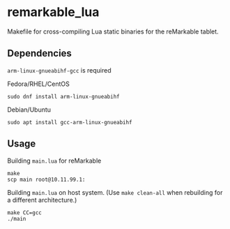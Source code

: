# remarkable_lua

Makefile for cross-compiling Lua static binaries for the reMarkable tablet.

## Dependencies

`arm-linux-gnueabihf-gcc` is required

Fedora/RHEL/CentOS

    sudo dnf install arm-linux-gnueabihf
    
Debian/Ubuntu

    sudo apt install gcc-arm-linux-gnueabihf

## Usage

Building `main.lua` for reMarkable

    make
    scp main root@10.11.99.1:
    
Building `main.lua` on host system.  (Use `make clean-all` when rebuilding for a different architecture.)

    make CC=gcc
    ./main
